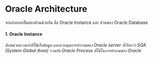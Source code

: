 # Oracle Architecture

จะแบ่งออกเป็นสองส่วนด้วยกัน คือ Oracle Instance และ ส่วนของ Oracle Database

#### 1. Oracle Instance 

###### คือหน่วยความจำที่ใช้เก็บข้อมูล และควบคุมการทำงานของ Oracle server ที่เรียกว่า SGA (System Global Area) รวมกับ Oracle Process ที่ใช้ในการทำงานของ Oracle
